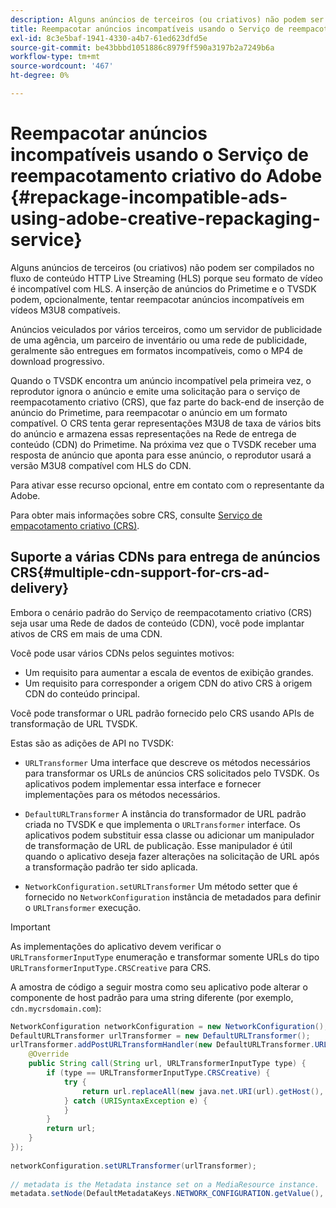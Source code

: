 ```yaml
---
description: Alguns anúncios de terceiros (ou criativos) não podem ser compilados no fluxo de conteúdo HTTP Live Streaming (HLS) porque seu formato de vídeo é incompatível com HLS. A inserção de anúncios do Primetime e o TVSDK podem, opcionalmente, tentar reempacotar anúncios incompatíveis em vídeos M3U8 compatíveis.
title: Reempacotar anúncios incompatíveis usando o Serviço de reempacotamento criativo do Adobe
exl-id: 8c3e5baf-1941-4330-a4b7-61ed623dfd5e
source-git-commit: be43bbbd1051886c8979ff590a3197b2a7249b6a
workflow-type: tm+mt
source-wordcount: '467'
ht-degree: 0%

---
```


# Reempacotar anúncios incompatíveis usando o Serviço de reempacotamento criativo do Adobe {#repackage-incompatible-ads-using-adobe-creative-repackaging-service}

Alguns anúncios de terceiros (ou criativos) não podem ser compilados no fluxo de conteúdo HTTP Live Streaming (HLS) porque seu formato de vídeo é incompatível com HLS. A inserção de anúncios do Primetime e o TVSDK podem, opcionalmente, tentar reempacotar anúncios incompatíveis em vídeos M3U8 compatíveis.

Anúncios veiculados por vários terceiros, como um servidor de publicidade de uma agência, um parceiro de inventário ou uma rede de publicidade, geralmente são entregues em formatos incompatíveis, como o MP4 de download progressivo.

Quando o TVSDK encontra um anúncio incompatível pela primeira vez, o reprodutor ignora o anúncio e emite uma solicitação para o serviço de reempacotamento criativo (CRS), que faz parte do back-end de inserção de anúncio do Primetime, para reempacotar o anúncio em um formato compatível. O CRS tenta gerar representações M3U8 de taxa de vários bits do anúncio e armazena essas representações na Rede de entrega de conteúdo (CDN) do Primetime. Na próxima vez que o TVSDK receber uma resposta de anúncio que aponta para esse anúncio, o reprodutor usará a versão M3U8 compatível com HLS do CDN.

Para ativar esse recurso opcional, entre em contato com o representante da Adobe.

Para obter mais informações sobre CRS, consulte [Serviço de empacotamento criativo (CRS)](https://helpx.adobe.com/content/dam/help/en/primetime/guides/crs.pdf).

## Suporte a várias CDNs para entrega de anúncios CRS{#multiple-cdn-support-for-crs-ad-delivery}

Embora o cenário padrão do Serviço de reempacotamento criativo (CRS) seja usar uma Rede de dados de conteúdo (CDN), você pode implantar ativos de CRS em mais de uma CDN.

Você pode usar vários CDNs pelos seguintes motivos:

* Um requisito para aumentar a escala de eventos de exibição grandes.
* Um requisito para corresponder a origem CDN do ativo CRS à origem CDN do conteúdo principal.

Você pode transformar o URL padrão fornecido pelo CRS usando APIs de transformação de URL TVSDK.

Estas são as adições de API no TVSDK:

* `URLTransformer` Uma interface que descreve os métodos necessários para transformar os URLs de anúncios CRS solicitados pelo TVSDK. Os aplicativos podem implementar essa interface e fornecer implementações para os métodos necessários.

* `DefaultURLTransformer` A instância do transformador de URL padrão criada no TVSDK e que implementa o `URLTransformer` interface. Os aplicativos podem substituir essa classe ou adicionar um manipulador de transformação de URL de publicação. Esse manipulador é útil quando o aplicativo deseja fazer alterações na solicitação de URL após a transformação padrão ter sido aplicada.

* `NetworkConfiguration.setURLTransformer` Um método setter que é fornecido no `NetworkConfiguration` instância de metadados para definir o `URLTransformer` execução.

>[!IMPORTANT]
>
>As implementações do aplicativo devem verificar o `URLTransformerInputType` enumeração e transformar somente URLs do tipo `URLTransformerInputType.CRSCreative` para CRS.

A amostra de código a seguir mostra como seu aplicativo pode alterar o componente de host padrão para uma string diferente (por exemplo, `cdn.mycrsdomain.com`):

```java
NetworkConfiguration networkConfiguration = new NetworkConfiguration(); 
DefaultURLTransformer urlTransformer = new DefaultURLTransformer(); 
urlTransformer.addPostURLTransformHandler(new DefaultURLTransformer.URLTransformHandler() { 
    @Override 
    public String call(String url, URLTransformerInputType type) { 
        if (type == URLTransformerInputType.CRSCreative) { 
            try { 
                return url.replaceAll(new java.net.URI(url).getHost(), "cdn.mycrsdomain.com"); 
            } catch (URISyntaxException e) { 
            } 
        } 
        return url; 
    } 
}); 
   
networkConfiguration.setURLTransformer(urlTransformer); 
   
// metadata is the Metadata instance set on a MediaResource instance. 
metadata.setNode(DefaultMetadataKeys.NETWORK_CONFIGURATION.getValue(), networkConfiguration);
```
